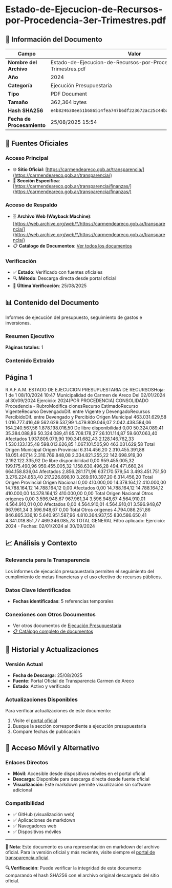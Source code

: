 # Estado-de-Ejecucion-de-Recursos-por-Procedencia-3er-Trimestres.pdf

## 📄 Información del Documento

| Campo | Valor |
|-------|--------|
| **Nombre del Archivo** | Estado-de-Ejecucion-de-Recursos-por-Procedencia-3er-Trimestres.pdf |
| **Año** | 2024 |
| **Categoría** | Ejecución Presupuestaria |
| **Tipo** | PDF Document |
| **Tamaño** | 362,364 bytes |
| **Hash SHA256** | `e4b824630ee51b686514fea747b6df223672ac25c44bad7eb15f326524188a73` |
| **Fecha de Procesamiento** | 25/08/2025 15:54 |

## 🔗 Fuentes Oficiales

### Acceso Principal
- 🌐 **Sitio Oficial**: [https://carmendeareco.gob.ar/transparencia/](https://carmendeareco.gob.ar/transparencia/)
- 📁 **Sección Específica**: [https://carmendeareco.gob.ar/transparencia/finanzas/](https://carmendeareco.gob.ar/transparencia/finanzas/)

### Acceso de Respaldo
- 🗄️ **Archivo Web (Wayback Machine)**: [https://web.archive.org/web/*/https://carmendeareco.gob.ar/transparencia/](https://web.archive.org/web/*/https://carmendeareco.gob.ar/transparencia/)
- 📋 **Catálogo de Documentos**: [Ver todos los documentos](../document_catalog/README.md)

### Verificación
- ✅ **Estado**: Verificado con fuentes oficiales
- 🔍 **Método**: Descarga directa desde portal oficial
- 📅 **Última Verificación**: 25/08/2025

## 📊 Contenido del Documento

Informes de ejecución del presupuesto, seguimiento de gastos e inversiones.

### Resumen Ejecutivo

**Páginas totales**: 1

### Contenido Extraído

## Página 1

R.A.F.A.M.
ESTADO DE EJECUCION PRESUPUESTARIA DE RECURSOSHoja: 1 de 1
08/10/2024 10:47
Municipalidad de
Carmen de Areco Del 02/01/2024 al 30/09/2024 Ejercicio: 2024(POR PROCEDENCIA)
CONSOLIDADO
Procedencia - RubroModifica
cionesRecurso
EstimadoRecurso
VigenteRecurso
DevengadoDif. entre
Vigente y
DevengadoRecursos
PercibidoDif. entre
Devengado y
Percibido
Origen Municipal 
463.031.629,58 1.016.777.416,49 562.629.537,99 1.479.809.046,07 2.042.438.584,06 164.240.567,56 1.878.198.016,50 De libre disponibilidad
0,00 50.324.089,41 35.384.088,86 50.324.089,41 85.708.178,27 26.101.114,87 59.607.063,40 Afectados
1.937.805.079,90 190.341.682,43 2.128.146.762,33 1.530.133.135,48 598.013.626,85 1.067.101.505,90 463.031.629,58 Total Origen Municipal 
Origen Provincial 
6.314.456,20 2.310.455.391,88 18.051.407,14 2.316.769.848,08 2.334.821.255,22 142.698.919,30 2.192.122.335,92 De libre disponibilidad
0,00 959.455.005,32 199.175.490,96 959.455.005,32 1.158.630.496,28 494.471.660,24 664.158.836,04 Afectados
2.856.281.171,96 637.170.579,54 3.493.451.751,50 3.276.224.853,40 217.226.898,10 3.269.910.397,20 6.314.456,20 Total Origen Provincial 
Origen Nacional 
0,00 410.000,00 14.378.164,12 410.000,00 14.788.164,12 14.788.164,12 0,00 Afectados
0,00 14.788.164,12 14.788.164,12 410.000,00 14.378.164,12 410.000,00 0,00 Total Origen Nacional 
Otros origenes 
0,00 3.596.948,67 967.961,34 3.596.948,67 4.564.910,01 4.564.910,01 0,00 Afectados
0,00 4.564.910,01 4.564.910,01 3.596.948,67 967.961,34 3.596.948,67 0,00 Total Otros origenes 
4.794.086.251,86 846.865.336,10 5.640.951.587,96 4.810.364.937,55 830.586.650,41 4.341.018.851,77 469.346.085,78 TOTAL GENERAL
Filtro aplicado: Ejercicio: 2024 -  Fechas: 02/01/2024 al 30/09/2024



## 📈 Análisis y Contexto

### Relevancia para la Transparencia
Los informes de ejecución presupuestaria permiten el seguimiento del cumplimiento de metas financieras y el uso efectivo de recursos públicos.

### Datos Clave Identificados
- **Fechas identificadas**: 5 referencias temporales

### Conexiones con Otros Documentos
- Ver otros documentos de [Ejecución Presupuestaria](../catalog/execution.md)
- [📋 Catálogo completo de documentos](../document_catalog/README.md)

## 🔄 Historial y Actualizaciones

### Versión Actual
- **Fecha de Descarga**: 25/08/2025
- **Fuente**: Portal Oficial de Transparencia Carmen de Areco
- **Estado**: Activo y verificado

### Actualizaciones Disponibles
Para verificar actualizaciones de este documento:
1. Visite el [portal oficial](https://carmendeareco.gob.ar/transparencia/)
2. Busque la sección correspondiente a ejecución presupuestaria
3. Compare fechas de publicación

## 📱 Acceso Móvil y Alternativo

### Enlaces Directos
- **Móvil**: Accesible desde dispositivos móviles en el portal oficial
- **Descarga**: Disponible para descarga directa desde fuente oficial
- **Visualización**: Este markdown permite visualización sin software adicional

### Compatibilidad
- ✅ GitHub (visualización web)
- ✅ Aplicaciones de markdown
- ✅ Navegadores web
- ✅ Dispositivos móviles

---

**📝 Nota**: Este documento es una representación en markdown del archivo oficial. 
Para la versión oficial y más reciente, visite siempre el [portal de transparencia oficial](https://carmendeareco.gob.ar/transparencia/).

**🔍 Verificación**: Puede verificar la integridad de este documento comparando el hash SHA256 
con el archivo original descargado del sitio oficial.
